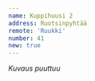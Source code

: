 ```yaml
---
name: Kuppihuusi 2
address: Ruotsinpyhtää
remote: 'Ruukki'
number: 41
new: true
---
```

*Kuvaus puuttuu*
